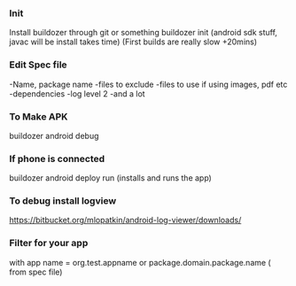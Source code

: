 ### Init

Install buildozer through git or something
buildozer init
(android sdk stuff, javac will be install takes time)
(First builds are really slow +20mins)

### Edit Spec file

-Name, package name
-files to exclude
-files to use if using images, pdf etc
-dependencies
-log level 2
-and a lot

### To Make APK

buildozer android debug

### If phone is connected

buildozer android deploy run
(installs and runs the app)

### To debug install logview

https://bitbucket.org/mlopatkin/android-log-viewer/downloads/

### Filter for your app

with app name =
org.test.appname
or
package.domain.package.name ( from spec file)
